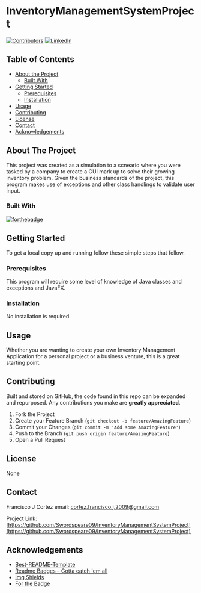 # InventoryManagementSystemProject
[![Contributors][contributors-shield]][contributors-url]
[![LinkedIn][linkedin-shield]][linkedin-url]
## Table of Contents

* [About the Project](#about-the-project)
  * [Built With](#built-with)
* [Getting Started](#getting-started)
  * [Prerequisites](#prerequisites)
  * [Installation](#installation)
* [Usage](#usage)
* [Contributing](#contributing)
* [License](#license)
* [Contact](#contact)
* [Acknowledgements](#acknowledgements)


## About The Project

This project was created as a simulation to a scneario where you were tasked by a company to create a GUI mark up to solve their growing inventory problem. Given the business standards of the project, this program makes use of exceptions and other class handlings to validate user input. 

### Built With

[![forthebadge](https://forthebadge.com/images/badges/made-with-java.svg)](https://forthebadge.com)

## Getting Started

To get a local copy up and running follow these simple steps that follow.


### Prerequisites

This program will require some level of knowledge of Java classes and exceptions and JavaFX.

### Installation
 
No installation is required.  


## Usage

Whether you are wanting to create your own Inventory Management Application for a personal project or a business venture, this is a great starting point. 

## Contributing

Built and stored on GitHub, the code found in this repo can be expanded and repurposed. Any contributions you make are **greatly appreciated**.

1. Fork the Project
2. Create your Feature Branch (`git checkout -b feature/AmazingFeature`)
3. Commit your Changes (`git commit -m 'Add some AmazingFeature'`)
4. Push to the Branch (`git push origin feature/AmazingFeature`)
5. Open a Pull Request


## License

None

## Contact

Francisco J Cortez 
email: cortez.francisco.j.2009@gmail.com

Project Link: [https://github.com/Swordspeare09/InventoryManagementSystemProject](https://github.com/Swordspeare09/InventoryManagementSystemProject)


## Acknowledgements

* [Best-README-Template](https://github.com/othneildrew/Best-README-Template/blob/master/README.md)
* [Readme Badges – Gotta catch 'em all](https://github.com/boennemann/badges)
* [Img Shields](https://shields.io)
* [For the Badge](https://forthebadge.com/)



<!-- MARKDOWN LINKS & IMAGES -->
[linkedin-shield]: https://img.shields.io/badge/-LinkedIn-black.svg?style=flat-square&logo=linkedin&colorB=555
[linkedin-url]: https://www.linkedin.com/in/franciscojcortez2009/
[contributors-shield]: https://img.shields.io/github/contributors/Swordspeare09/InventoryManagementSystemProject.svg?style=flat-square
[contributors-url]: https://github.com/Swordspeare09/InventoryManagementSystemProject/graphs/contributors
